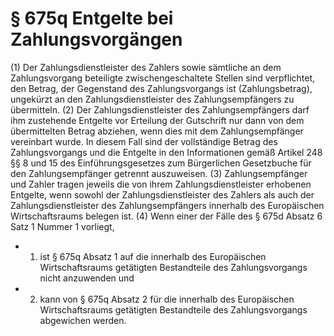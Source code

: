 # § 675q Entgelte bei Zahlungsvorgängen
(1) Der Zahlungsdienstleister des Zahlers sowie sämtliche an dem Zahlungsvorgang beteiligte zwischengeschaltete Stellen sind verpflichtet, den Betrag, der Gegenstand des Zahlungsvorgangs ist (Zahlungsbetrag), ungekürzt an den Zahlungsdienstleister des Zahlungsempfängers zu übermitteln.
(2) Der Zahlungsdienstleister des Zahlungsempfängers darf ihm zustehende Entgelte vor Erteilung der Gutschrift nur dann von dem übermittelten Betrag abziehen, wenn dies mit dem Zahlungsempfänger vereinbart wurde. In diesem Fall sind der vollständige Betrag des Zahlungsvorgangs und die Entgelte in den Informationen gemäß Artikel 248 §§ 8 und 15 des Einführungsgesetzes zum Bürgerlichen Gesetzbuche für den Zahlungsempfänger getrennt auszuweisen.
(3) Zahlungsempfänger und Zahler tragen jeweils die von ihrem Zahlungsdienstleister erhobenen Entgelte, wenn sowohl der Zahlungsdienstleister des Zahlers als auch der Zahlungsdienstleister des Zahlungsempfängers innerhalb des Europäischen Wirtschaftsraums belegen ist.
(4) Wenn einer der Fälle des § 675d Absatz 6 Satz 1 Nummer 1 vorliegt,
* 1. ist § 675q Absatz 1 auf die innerhalb des Europäischen Wirtschaftsraums getätigten Bestandteile des Zahlungsvorgangs nicht anzuwenden und
* 2. kann von § 675q Absatz 2 für die innerhalb des Europäischen Wirtschaftsraums getätigten Bestandteile des Zahlungsvorgangs abgewichen werden.
